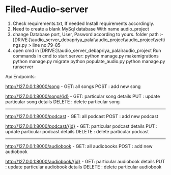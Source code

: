 # Filed-Audio-server

1. Check requirements.txt, If needed Install requirements accordingly.
2. Need to create a blank MySql database With name audio_project
3. change Database port, User, Pasword according to yours. folder path :- [DRIVE:]\audio_server_debapriya_palai\audio_project\audio_project\settings.py > line no:79-85
4. open cmd in [DRIVE:]\audio_server_debapriya_palai\audio_project
Run commands in cmd to start server: 
					python manage.py makemigrations
					python manage.py migrate
					python populate_audio.py
					python manage.py runserver
					
					
					
Api Endpoints:

http://127.0.0.1:8000/song - GET: all songs
							               POST : add new song

http://127.0.0.1:8000/song/{id} - GET: particular song details
							                    PUT : update particular song details
								                  DELETE : delete particular song
								  
--------------------------------------------------------------------------------------							 
							 
http://127.0.0.1:8000/podcast - GET: all podcast
							                  POST : add new podcast
								
http://127.0.0.1:8000/podcast/{id} - GET: particular podcast details
							                       PUT : update particular podcast details
								                     DELETE : delete particular podcast								
								
--------------------------------------------------------------------------------------
								
http://127.0.0.1:8000/audiobook - GET: all audiobooks
							                    POST : add new audiobook
								  
http://127.0.0.1:8000/audiobook/{id}  - GET: particular audiobook details
							                          PUT : update particular audiobook details
								                        DELETE : delete particular audiobook
